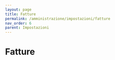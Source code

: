 ```yaml
---
layout: page
title: Fatture
permalink: /amministrazione/impostazioni/fatture
nav_order: 6
parent: Impostazioni
---
```


# Fatture
